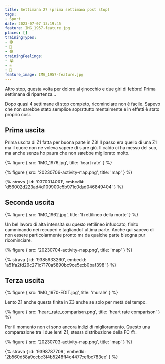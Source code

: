 ```yaml
---
title: Settimana 27 (prima settimana post stop)
tags:
- Sport
date: 2023-07-07 13:19:45
feature: IMG_1957-feature.jpg
places: []
trainingTypes:
- 🟢
- 🔴
- 🟢
trainingFeelings:
- 😭
- ☠️
- 🙁
feature_image: IMG_1957-feature.jpg
---
```


Altro stop, questa volta per dolore al ginocchio e due giri di febbre! Prima settimana di ripartenza...
<!--more--> 

Dopo quasi 4 settimane di stop completo, ricominciare non è facile.
Sapevo che non sarebbe stato semplice soprattutto mentalmente e in effetti è stato proprio così.

## Prima uscita

Prima uscita di Z1 fatta per buona parte in Z3! Il passo era quello di una Z1 ma il cuore non ne voleva sapere di stare giù. Il caldo ci ha messo del suo, ma anche senza ho paura che non sarebbe migliorato molto. 

{% figure { src: 'IMG_1976.jpg', title: 'heart rate' } %}

{% figure { src: '20230706-activity-map.png', title: 'map' } %}

{% strava { id: '9379914061', embedId: 'd56002d223ad4d109900c5b971c0dad046849404' } %}

## Seconda uscita

{% figure { src: 'IMG_1962.jpg', title: 'Il rettilineo della morte' } %}

Un bel lavoro di alta intensità su questo rettilineo infuocato, finito camminando nei recuperi e tagliando l'ultima parte. Anche qui sapevo di non essere particolarmente pronto ma da qualche parte bisogna pur ricominciare.

{% figure { src: '20230704-activity-map.png', title: 'map' } %}

{% strava { id: '9385933260', embedId: 'a51fa2fd29c271c7170a5890bc9ce5ecb0baf398' } %}

## Terza uscita

{% figure { src: 'IMG_1970-EDIT.jpg', title: 'murale' } %}

Lento Z1 anche questa finita in Z3 anche se solo per metà del tempo.

{% figure { src: 'heart_rate_comparison.png', title: 'heart rate comparison' } %}

Per il momento non ci sono ancora indizi di miglioramento. Questo una comparazione tra i due lenti Z1, stessa distribuzione della FC 😐.

{% figure { src: '20230703-activity-map.png', title: 'map' } %}

{% strava { id: '9398787709', embedId: '2b560d58a9ccbc3f4b5248ff4c4477cefbc783ee' } %}